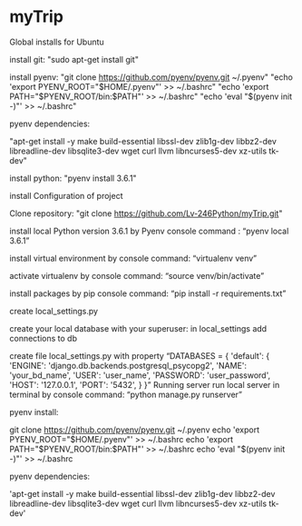 # myTrip

Global installs for Ubuntu

install git:
"sudo apt-get install git"

install pyenv:
"git clone https://github.com/pyenv/pyenv.git ~/.pyenv"
"echo 'export PYENV_ROOT="$HOME/.pyenv"' >> ~/.bashrc"
"echo 'export PATH="$PYENV_ROOT/bin:$PATH"' >> ~/.bashrc"
"echo 'eval "$(pyenv init -)"' >> ~/.bashrc"

pyenv dependencies:

"apt-get install -y make build-essential libssl-dev zlib1g-dev libbz2-dev
libreadline-dev libsqlite3-dev wget curl llvm libncurses5-dev xz-utils tk-dev"

install python:
"pyenv install 3.6.1"



install Configuration of project

Clone repository:
"git clone https://github.com/Lv-246Python/myTrip.git"

install local Python version 3.6.1 by Pyenv console command :
“pyenv local 3.6.1”

install virtual environment by console command:
“virtualenv venv”

activate virtualenv by console command:
“source venv/bin/activate”

install packages by pip console command:
“pip install -r requirements.txt”

create local_settings.py

create your local database with your superuser:
in local_settings add connections to db

create file local_settings.py with property “DATABASES = {
    'default': {
        'ENGINE': 'django.db.backends.postgresql_psycopg2',
        'NAME': 'your_bd_name',
        'USER': 'user_name',
        'PASSWORD': 'user_password',
        'HOST': '127.0.0.1',
        'PORT': '5432',
    }
}”
Running server
run local server in terminal by console command: “python manage.py runserver”

pyenv install:

git clone https://github.com/pyenv/pyenv.git ~/.pyenv
echo 'export PYENV_ROOT="$HOME/.pyenv"' >> ~/.bashrc
echo 'export PATH="$PYENV_ROOT/bin:$PATH"' >> ~/.bashrc
echo 'eval "$(pyenv init -)"' >> ~/.bashrc

pyenv dependencies:

'apt-get install -y make build-essential libssl-dev zlib1g-dev libbz2-dev
libreadline-dev libsqlite3-dev wget curl llvm libncurses5-dev xz-utils tk-dev'

